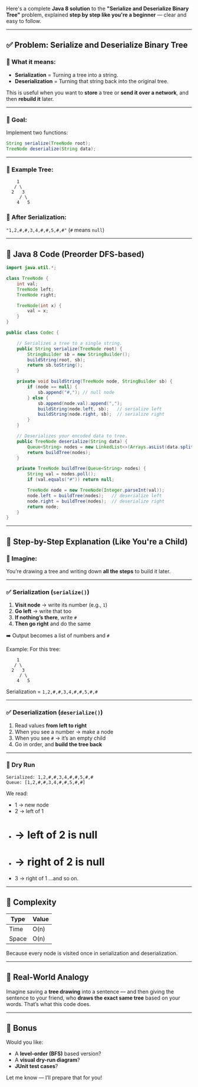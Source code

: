 Here's a complete **Java 8 solution** to the **"Serialize and Deserialize Binary Tree"** problem, explained **step by step like you're a beginner** — clear and easy to follow.

---

## ✅ Problem: Serialize and Deserialize Binary Tree

### 📌 What it means:

- **Serialization** = Turning a tree into a string.
- **Deserialization** = Turning that string back into the original tree.

This is useful when you want to **store** a tree or **send it over a network**, and then **rebuild it** later.

---

### 🎯 Goal:

Implement two functions:

```java
String serialize(TreeNode root);
TreeNode deserialize(String data);
```

---

### 🌳 Example Tree:

```
    1
   / \
  2   3
     / \
    4   5
```

### 🔁 After Serialization:

`"1,2,#,#,3,4,#,#,5,#,#"`
(`#` means `null`)

---

## 🚀 Java 8 Code (Preorder DFS-based)

```java
import java.util.*;

class TreeNode {
    int val;
    TreeNode left;
    TreeNode right;

    TreeNode(int x) {
        val = x;
    }
}

public class Codec {

    // Serializes a tree to a single string.
    public String serialize(TreeNode root) {
        StringBuilder sb = new StringBuilder();
        buildString(root, sb);
        return sb.toString();
    }

    private void buildString(TreeNode node, StringBuilder sb) {
        if (node == null) {
            sb.append("#,"); // null node
        } else {
            sb.append(node.val).append(",");
            buildString(node.left, sb);   // serialize left
            buildString(node.right, sb);  // serialize right
        }
    }

    // Deserializes your encoded data to tree.
    public TreeNode deserialize(String data) {
        Queue<String> nodes = new LinkedList<>(Arrays.asList(data.split(",")));
        return buildTree(nodes);
    }

    private TreeNode buildTree(Queue<String> nodes) {
        String val = nodes.poll();
        if (val.equals("#")) return null;

        TreeNode node = new TreeNode(Integer.parseInt(val));
        node.left = buildTree(nodes);   // deserialize left
        node.right = buildTree(nodes);  // deserialize right
        return node;
    }
}
```

---

## 🧠 Step-by-Step Explanation (Like You're a Child)

### 🎨 Imagine:

You’re drawing a tree and writing down **all the steps** to build it later.

---

### ✅ Serialization (`serialize()`)

1. **Visit node** → write its number (e.g., `1`)
2. **Go left** → write that too
3. **If nothing’s there**, write `#`
4. **Then go right** and do the same

➡️ Output becomes a list of numbers and `#`

Example:
For this tree:

```
    1
   / \
  2   3
     / \
    4   5
```

Serialization = `1,2,#,#,3,4,#,#,5,#,#`

---

### ✅ Deserialization (`deserialize()`)

1. Read values **from left to right**
2. When you see a number → make a node
3. When you see `#` → it’s an empty child
4. Go in order, and **build the tree back**

---

### 🧪 Dry Run

```
Serialized: 1,2,#,#,3,4,#,#,5,#,#
Queue: [1,2,#,#,3,4,#,#,5,#,#]
```

We read:

- 1 → new node
- 2 → left of 1
- # → left of 2 is null
- # → right of 2 is null
- 3 → right of 1
  ...and so on.

---

## 🧵 Complexity

| Type  | Value |
| ----- | ----- |
| Time  | O(n)  |
| Space | O(n)  |

Because every node is visited once in serialization and deserialization.

---

## 🧰 Real-World Analogy

Imagine saving a **tree drawing** into a sentence — and then giving the sentence to your friend, who **draws the exact same tree** based on your words. That’s what this code does.

---

## 📄 Bonus

Would you like:

- A **level-order (BFS)** based version?
- A **visual dry-run diagram**?
- **JUnit test cases**?

Let me know — I’ll prepare that for you!
